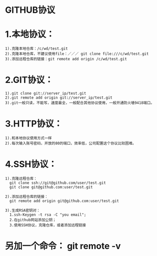 GITHUB协议
======
# 1.本地协议：

    1).克隆本地仓库：/c/wd/test.git
    2).克隆本地仓库，不建议使用file：／／／ git clone file:///c/wd/test.git
    3).添加远程仓库的链接：git remote add origin /c/wd/test.git
    
# 2.GIT协议：
    
    1).git clone git://server_ip/test.git
    2).git remote add origin git://server_ip/test.git
    3).git一般只读，不能写，速度最全，一般配合其他协议使用，一般开通防火墙9418端口。
    
# 3.HTTP协议：
    
    1).和本地协议使用方式一样
    2).每次输入账号密码，开放的80的端口，效率低，公司配置这个协议比较困难。
    
# 4.SSH协议：   

    1).克隆远程仓库：
      git clone ssh://git@github.com/user/test.git
      git clone git@github.com:user/test.git
      
    2).添加远程仓库的链接：
      git remote add origin git@github.com:user/test.git
      
    3).生成RSA密钥对：
      1.ssh-Keygen -t rsa -C "you email";
      2.在github网站添加公钥；
      3.使用SSH协议，克隆仓库，或者添加远程链接
      
# 另加一个命令： git remote -v      
      
